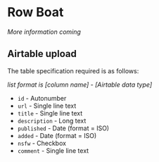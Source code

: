 # Row Boat

_More information coming_

## Airtable upload

The table specification required is as follows:

_list format is [column name] - [Airtable data type]_

* `id` - Autonumber
* `url` - Single line text
* `title` - Single line text
* `description` - Long text
* `published` - Date (format = ISO)
* `added` - Date (format = ISO)
* `nsfw` - Checkbox
* `comment` - Single line text